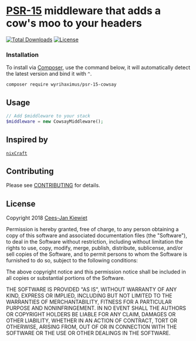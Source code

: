 # [PSR-15](http://www.php-fig.org/psr/psr-15/) middleware that adds a cow's moo to your headers

[![Total Downloads](https://poser.pugx.org/WyriHaximus/psr-15-cowsay/downloads.png)](https://packagist.org/packages/WyriHaximus/psr-15-cowsay/stats)
[![License](https://poser.pugx.org/WyriHaximus/psr-15-cowsay/license.png)](https://packagist.org/packages/wyrihaximus/psr-15-cowsay)

### Installation ###

To install via [Composer](http://getcomposer.org/), use the command below, it will automatically detect the latest version and bind it with `^`.

```
composer require wyrihaximus/psr-15-cowsay 
```

## Usage ##

```php
// Add $middleware to your stack
$middleware = new CowsayMiddleware();
```

## Inspired by ##

[`nixCraft`](https://twitter.com/nixcraft/status/1027639812378054656)

## Contributing ##

Please see [CONTRIBUTING](CONTRIBUTING.md) for details.

## License ##

Copyright 2018 [Cees-Jan Kiewiet](http://wyrihaximus.net/)

Permission is hereby granted, free of charge, to any person
obtaining a copy of this software and associated documentation
files (the "Software"), to deal in the Software without
restriction, including without limitation the rights to use,
copy, modify, merge, publish, distribute, sublicense, and/or sell
copies of the Software, and to permit persons to whom the
Software is furnished to do so, subject to the following
conditions:

The above copyright notice and this permission notice shall be
included in all copies or substantial portions of the Software.

THE SOFTWARE IS PROVIDED "AS IS", WITHOUT WARRANTY OF ANY KIND,
EXPRESS OR IMPLIED, INCLUDING BUT NOT LIMITED TO THE WARRANTIES
OF MERCHANTABILITY, FITNESS FOR A PARTICULAR PURPOSE AND
NONINFRINGEMENT. IN NO EVENT SHALL THE AUTHORS OR COPYRIGHT
HOLDERS BE LIABLE FOR ANY CLAIM, DAMAGES OR OTHER LIABILITY,
WHETHER IN AN ACTION OF CONTRACT, TORT OR OTHERWISE, ARISING
FROM, OUT OF OR IN CONNECTION WITH THE SOFTWARE OR THE USE OR
OTHER DEALINGS IN THE SOFTWARE.
